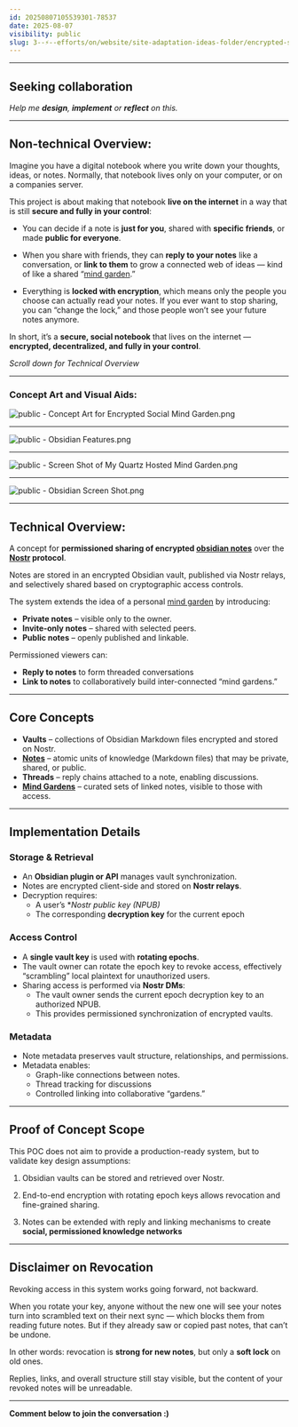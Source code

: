 ```yaml
---
id: 20250807105539301-78537
date: 2025-08-07
visibility: public
slug: 3--⚡--efforts/on/website/site-adaptation-ideas-folder/encrypted-social-mind-garden
---
```

---

## Seeking collaboration

*Help me **design**, **implement** or **reflect** on this.*

---

## Non-technical Overview:

Imagine you have a digital notebook where you write down your thoughts, ideas, or notes. Normally, that notebook lives only on your computer, or on a companies server.

This project is about making that notebook **live on the internet** in a way that is still **secure and fully in your control**:

- You can decide if a note is **just for you**, shared with **specific friends**, or made **public for everyone**.

- When you share with friends, they can **reply to your notes** like a conversation, or **link to them** to grow a connected web of ideas — kind of like a shared “[mind garden](/1--🌐--Atlas/Dots/Concepts/Mind-Garden).”

- Everything is **locked with encryption**, which means only the people you choose can actually read your notes. If you ever want to stop sharing, you can “change the lock,” and those people won’t see your future notes anymore.

In short, it’s a **secure, social notebook** that lives on the internet — **encrypted, decentralized, and fully in your control**.

*Scroll down for Technical Overview*

---

### Concept Art and Visual Aids:


<img src="/4--x/PublishedAssets/public---Concept-Art-for-Encrypted-Social-Mind-Garden.png" alt="public - Concept Art for Encrypted Social Mind Garden.png">

---

<img src="/4--x/PublishedAssets/public---Obsidian-Features.png" alt="public - Obsidian Features.png">

---


<img src="/4--x/PublishedAssets/public---Screen-Shot-of-My-Quartz-Hosted-Mind-Garden.png" alt="public - Screen Shot of My Quartz Hosted Mind Garden.png">

---


<img src="/4--x/PublishedAssets/public---Obsidian-Screen-Shot.png" alt="public - Obsidian Screen Shot.png">

---
## Technical Overview:

A concept for **permissioned sharing of encrypted [obsidian notes](/1--🌐--Atlas/Dots/Concepts/Obsidian-Note)** over the **[Nostr](https://en.wikipedia.org/wiki/Nostr) protocol**.

Notes are stored in an encrypted Obsidian vault, published via Nostr relays, and selectively shared based on cryptographic access controls.

The system extends the idea of a personal [mind garden](/1--🌐--Atlas/Dots/Concepts/Mind-Garden) by introducing:

- **Private notes** – visible only to the owner.
- **Invite-only notes** – shared with selected peers.
- **Public notes** – openly published and linkable.

Permissioned viewers can:

- **Reply to notes** to form threaded conversations
- **Link to notes** to collaboratively build inter-connected “mind gardens.”


---

## Core Concepts

- **Vaults** – collections of Obsidian Markdown files encrypted and stored on Nostr.
- **[Notes](/1--🌐--Atlas/Dots/Concepts/Obsidian-Note)** – atomic units of knowledge (Markdown files) that may be private, shared, or public.
- **Threads** – reply chains attached to a note, enabling discussions.
- **[Mind Gardens](/1--🌐--Atlas/Dots/Concepts/Mind-Garden)** – curated sets of linked notes, visible to those with access.

---

## Implementation Details

### Storage & Retrieval

- An **Obsidian plugin or API** manages vault synchronization.
- Notes are encrypted client-side and stored on **Nostr relays**.
- Decryption requires:
    - A user’s **Nostr public key (NPUB)*
    - The corresponding **decryption key** for the current epoch

### Access Control

- A **single vault key** is used with **rotating epochs**.
- The vault owner can rotate the epoch key to revoke access, effectively “scrambling” local plaintext for unauthorized users.
- Sharing access is performed via **Nostr DMs**:
    - The vault owner sends the current epoch decryption key to an authorized NPUB.
    - This provides permissioned synchronization of encrypted vaults.

### Metadata

- Note metadata preserves vault structure, relationships, and permissions.
- Metadata enables:
    - Graph-like connections between notes.
    - Thread tracking for discussions
    - Controlled linking into collaborative “gardens.”

---

## Proof of Concept Scope

This POC does not aim to provide a production-ready system, but to validate key design assumptions:

1. Obsidian vaults can be stored and retrieved over Nostr.
    
2. End-to-end encryption with rotating epoch keys allows revocation and fine-grained sharing.
    
3. Notes can be extended with reply and linking mechanisms to create **social, permissioned knowledge networks** 

---

## Disclaimer on Revocation

Revoking access in this system works going forward, not backward.

When you rotate your key, anyone without the new one will see your notes turn into scrambled text on their next sync — which blocks them from reading future notes. But if they already saw or copied past notes, that can’t be undone. 

In other words: revocation is **strong for new notes**, but only a **soft lock** on old ones. 

Replies, links, and overall structure still stay visible, but the content of your revoked notes will be unreadable.


---

**Comment below to join the conversation :)**